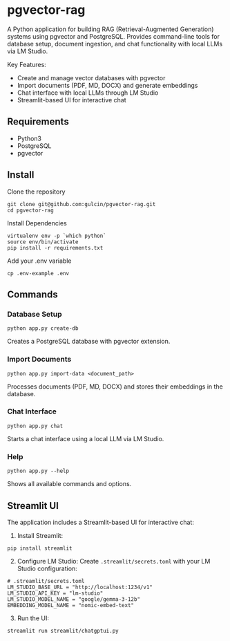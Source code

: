 # pgvector-rag
A Python application for building RAG (Retrieval-Augmented Generation) systems using pgvector and PostgreSQL. Provides command-line tools for database setup, document ingestion, and chat functionality with local LLMs via LM Studio.

Key Features:
- Create and manage vector databases with pgvector
- Import documents (PDF, MD, DOCX) and generate embeddings
- Chat interface with local LLMs through LM Studio
- Streamlit-based UI for interactive chat

## Requirements
- Python3
- PostgreSQL
- pgvector

## Install

Clone the repository

```
git clone git@github.com:gulcin/pgvector-rag.git
cd pgvector-rag
```

Install Dependencies

```
virtualenv env -p `which python`
source env/bin/activate
pip install -r requirements.txt
```

Add your .env variable

```
cp .env-example .env
```

## Commands

### Database Setup
```
python app.py create-db
```
Creates a PostgreSQL database with pgvector extension.

### Import Documents
```
python app.py import-data <document_path>
```
Processes documents (PDF, MD, DOCX) and stores their embeddings in the database.

### Chat Interface
```
python app.py chat
```
Starts a chat interface using a local LLM via LM Studio.

### Help
```
python app.py --help
```
Shows all available commands and options.

## Streamlit UI

The application includes a Streamlit-based UI for interactive chat:

1. Install Streamlit:
```
pip install streamlit
```

2. Configure LM Studio:
Create `.streamlit/secrets.toml` with your LM Studio configuration:
```
# .streamlit/secrets.toml
LM_STUDIO_BASE_URL = "http://localhost:1234/v1"
LM_STUDIO_API_KEY = "lm-studio"
LM_STUDIO_MODEL_NAME = "google/gemma-3-12b"
EMBEDDING_MODEL_NAME = "nomic-embed-text"
```

3. Run the UI:
```
streamlit run streamlit/chatgptui.py
```
